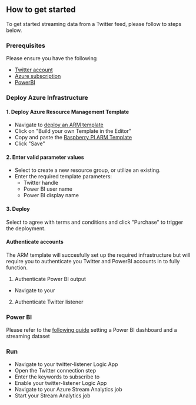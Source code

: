 ## How to get started
To get started streaming data from a Twitter feed, please follow to steps below.

### Prerequisites
Please ensure you have the following
- [Twitter account](www.twitter.com)
- [Azure subscription](https://azure.microsoft.com/en-us/free/)
- [PowerBI](https://powerbi.microsoft.com/en-us/)

###  Deploy Azure Infrastructure

#### 1. Deploy Azure Resource Management Template
- Navigate to [deploy an ARM template](https://portal.azure.com/#create/Microsoft.Template)
- Click on "Build your own Template in the Editor"
- Copy and paste the [Raspberry PI ARM Template](https://github.com/excellalabs/azure-stream-analysis/blob/master/deploy/azure-stream-analytics--twitter-template.json)
- Click "Save"

#### 2. Enter valid parameter values
- Select to create a new resource group, or utilize an existing.
- Enter the required template parameters:
    - Twitter handle
    - Power BI user name
    - Power BI display name

#### 3. Deploy
Select to agree with terms and conditions and click "Purchase" to trigger the deployment.

#### Authenticate accounts
The ARM template will succesfully set up the required infrastructure but will require you to authenticate you Twitter and PowerBI accounts in to fully function.

1. Authenticate Power BI output
- Navigate to your 
2. Authenticate Twitter listener

### Power BI
Please refer to the [following guide](https://github.com/excellalabs/azure-stream-analysis/blob/master/setting-up-power-bi.md) setting a Power BI dashboard and a streaming dataset

### Run
- Navigate to your twitter-listener Logic App
- Open the Twitter connection step
- Enter the keywords to subscribe to
- Enable your twitter-listener Logic App
- Navigate to your Azure Stream Analytics job
- Start your Stream Analytics job
